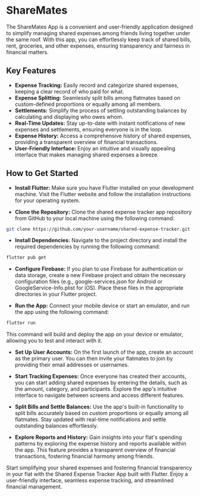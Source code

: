 # ShareMates

The ShareMates App is a convenient and user-friendly application designed to simplify managing shared expenses among friends living together under the same roof. With this app, you can effortlessly keep track of shared bills, rent, groceries, and other expenses, ensuring transparency and fairness in financial matters.

## Key Features

- **Expense Tracking:** Easily record and categorize shared expenses, keeping a clear record of who paid for what.
- **Expense Splitting:** Seamlessly split bills among flatmates based on custom-defined proportions or equally among all members.
- **Settlements:** Simplify the process of settling outstanding balances by calculating and displaying who owes whom.
- **Real-Time Updates:** Stay up-to-date with instant notifications of new expenses and settlements, ensuring everyone is in the loop.
- **Expense History:** Access a comprehensive history of shared expenses, providing a transparent overview of financial transactions.
- **User-Friendly Interface:** Enjoy an intuitive and visually appealing interface that makes managing shared expenses a breeze.

## How to Get Started

- **Install Flutter:** Make sure you have Flutter installed on your development machine. Visit the Flutter website and follow the installation instructions for your operating system.

- **Clone the Repository:** Clone the shared expense tracker app repository from GitHub to your local machine using the following command:
```bash
git clone https://github.com/your-username/shared-expense-tracker.git
```
- **Install Dependencies:** Navigate to the project directory and install the required dependencies by running the following command:
```bash
flutter pub get
```
- **Configure Firebase:** If you plan to use Firebase for authentication or data storage, create a new Firebase project and obtain the necessary configuration files (e.g., google-services.json for Android or GoogleService-Info.plist for iOS). Place these files in the appropriate directories in your Flutter project.

- **Run the App:** Connect your mobile device or start an emulator, and run the app using the following command:
```bash
flutter run
```
This command will build and deploy the app on your device or emulator, allowing you to test and interact with it.

- **Set Up User Accounts:** On the first launch of the app, create an account as the primary user. You can then invite your flatmates to join by providing their email addresses or usernames.

- **Start Tracking Expenses:** Once everyone has created their accounts, you can start adding shared expenses by entering the details, such as the amount, category, and participants. Explore the app's intuitive interface to navigate between screens and access different features.

- **Split Bills and Settle Balances:** Use the app's built-in functionality to split bills accurately based on custom proportions or equally among all flatmates. Stay updated with real-time notifications and settle outstanding balances effortlessly.

- **Explore Reports and History:** Gain insights into your flat's spending patterns by exploring the expense history and reports available within the app. This feature provides a transparent overview of financial transactions, fostering financial harmony among friends.

Start simplifying your shared expenses and fostering financial transparency in your flat with the Shared Expense Tracker App built with Flutter. Enjoy a user-friendly interface, seamless expense tracking, and streamlined financial management.